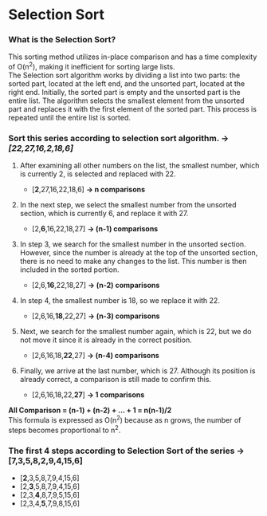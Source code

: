 # Selection Sort
### What is the Selection Sort? 
This sorting method utilizes in-place comparison and has a time complexity of O(n<sup>2</sup>), making it inefficient for sorting large lists. <br>
The Selection sort algorithm works by dividing a list into two parts: 
the sorted part, located at the left end, and the unsorted part, located at the right end. 
Initially, the sorted part is empty and the unsorted part is the entire list. 
The algorithm selects the smallest element from the unsorted part and replaces it with the first element of the sorted part. 
This process is repeated until the entire list is sorted.
<br>

### Sort this series according to selection sort algorithm. -> *[22,27,16,2,18,6]* 
1. After examining all other numbers on the list, the smallest number, which is currently 2, is selected and replaced with 22.
   - [**2**,27,16,22,18,6] **-> n comparisons** 

2. In the next step, we select the smallest number from the unsorted section, which is currently 6, and replace it with 27.
   - [2,**6**,16,22,18,27] **-> (n-1) comparisons** 

3. In step 3, we search for the smallest number in the unsorted section. However, since the number is already at the top of the unsorted section, there is no need to make any changes to the list. This number is then included in the sorted portion.
   - [2,6,**16**,22,18,27] **-> (n-2) comparisons** 

4. In step 4, the smallest number is 18, so we replace it with 22.
   - [2,6,16,**18**,22,27] **-> (n-3) comparisons** 

5. Next, we search for the smallest number again, which is 22, but we do not move it since it is already in the correct position.
   - [2,6,16,18,**22**,27] **-> (n-4) comparisons** 

6. Finally, we arrive at the last number, which is 27. Although its position is already correct, a comparison is still made to confirm this.
   - [2,6,16,18,22,**27**] **-> 1 comparisons** 

**All Comparison = (n-1) + (n-2) + ...  + 1 = n(n-1)/2** <br>
This formula is expressed as O(n<sup>2</sup>) because as n grows, the number of steps becomes proportional to n<sup>2</sup>.


### The first 4 steps according to Selection Sort of the series -> [7,3,5,8,2,9,4,15,6] 
* [**2**,3,5,8,7,9,4,15,6]
* [2,**3**,5,8,7,9,4,15,6] 
* [2,3,**4**,8,7,9,5,15,6]
* [2,3,4,**5**,7,9,8,15,6]
